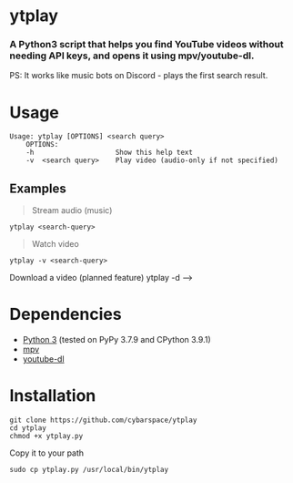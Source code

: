 # ytplay

### A Python3 script that helps you find YouTube videos without needing API keys, and opens it using mpv/youtube-dl.
<!--/downloads-->

PS: It works like music bots on Discord - plays the first search result.

# Usage
```
Usage: ytplay [OPTIONS] <search query>
	OPTIONS:
    -h                    Show this help text
    -v  <search query>    Play video (audio-only if not specified)
```
<!---d  <search query>    Download to current directory-->

## Examples
> Stream audio (music)

	ytplay <search-query>

> Watch video

	ytplay -v <search-query>

<!--> Download a video (planned feature)

	ytplay -d <search-query>-->

# Dependencies
- [Python 3](https://www.python.org/downloads/) (tested on PyPy 3.7.9 and CPython 3.9.1)
- [mpv](https://github.com/mpv-player/mpv)
- [youtube-dl](https://github.com/ytdl-org/youtube-dl)

# Installation

	git clone https://github.com/cybarspace/ytplay
	cd ytplay
	chmod +x ytplay.py

Copy it to your path

	sudo cp ytplay.py /usr/local/bin/ytplay
